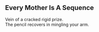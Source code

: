 Every Mother Is A Sequence
--------------------------
Vein of a cracked rigid prize.  
The pencil recovers in mingling your arm.  
